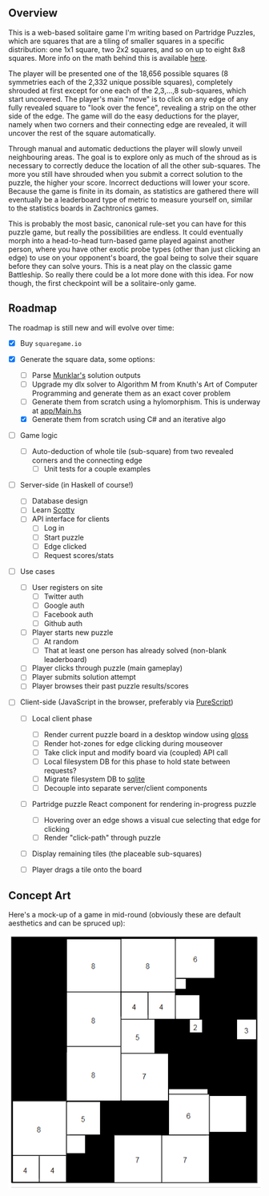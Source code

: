 ## Overview

This is a web-based solitaire game I'm writing based on Partridge Puzzles, which are squares that are a tiling of smaller squares in a specific distribution: one 1x1 square, two 2x2 squares, and so on up to eight 8x8 squares.  More info on the math behind this is available [here](http://www.mathpuzzle.com/partridge.html).

The player will be presented one of the 18,656 possible squares (8 symmetries each of the 2,332 unique possible squares), completely shrouded at first except for one each of the 2,3,...,8 sub-squares, which start uncovered.  The player's main "move" is to click on any edge of any fully revealed square to "look over the fence", revealing a strip on the other side of the edge.  The game will do the easy deductions for the player, namely when two corners and their connecting edge are revealed, it will uncover the rest of the square automatically.

Through manual and automatic deductions the player will slowly unveil neighbouring areas.  The goal is to explore only as much of the shroud as is necessary to correctly deduce the location of all the other sub-squares.  The more you still have shrouded when you submit a correct solution to the puzzle, the higher your score.  Incorrect deductions will lower your score.  Because the game is finite in its domain, as statistics are gathered there will eventually be a leaderboard type of metric to measure yourself on, similar to the statistics boards in Zachtronics games.

This is probably the most basic, canonical rule-set you can have for this puzzle game, but really the possibilities are endless.  It could eventually morph into a head-to-head turn-based game played against another person, where you have other exotic probe types (other than just clicking an edge) to use on your opponent's board, the goal being to solve their square before they can solve yours.  This is a neat play on the classic game Battleship.  So really there could be a lot more done with this idea.  For now though, the first checkpoint will be a solitaire-only game.


## Roadmap

The roadmap is still new and will evolve over time:

- [x] Buy `squaregame.io`

- [x] Generate the square data, some options:
  - [ ] Parse [Munklar's](https://github.com/Munklar/Partridge-Puzzle) solution outputs
  - [ ] Upgrade my dlx solver to Algorithm M from Knuth's Art of Computer Programming and generate them as an exact cover problem
  - [ ] Generate them from scratch using a hylomorphism. This is underway at [app/Main.hs](./app/Main.hs)
  - [x] Generate them from scratch using C# and an iterative algo

- [ ] Game logic
  - [ ] Auto-deduction of whole tile (sub-square) from two revealed corners and the connecting edge
    - [ ] Unit tests for a couple examples

- [ ] Server-side (in Haskell of course!)
  - [ ] Database design
  - [ ] Learn [Scotty](http://hackage.haskell.org/package/scotty-0.11.3/docs/Web-Scotty.html)
  - [ ] API interface for clients
    - [ ] Log in
    - [ ] Start puzzle
    - [ ] Edge clicked
    - [ ] Request scores/stats

- [ ] Use cases
  - [ ] User registers on site
    - [ ] Twitter auth
    - [ ] Google auth
    - [ ] Facebook auth
    - [ ] Github auth
  - [ ] Player starts new puzzle
    - [ ] At random
    - [ ] That at least one person has already solved (non-blank leaderboard)
  - [ ] Player clicks through puzzle (main gameplay)
  - [ ] Player submits solution attempt
  - [ ] Player browses their past puzzle results/scores

- [ ] Client-side (JavaScript in the browser, preferably via [PureScript](http://www.purescript.org/))
  - [ ] Local client phase
    - [ ] Render current puzzle board in a desktop window using [gloss](http://hackage.haskell.org/package/gloss)
    - [ ] Render hot-zones for edge clicking during mouseover
    - [ ] Take click input and modify board via (coupled) API call
    - [ ] Local filesystem DB for this phase to hold state between requests?
    - [ ] Migrate filesystem DB to [sqlite](https://www.sqlite.org/index.html)
    - [ ] Decouple into separate server/client components
  - [ ] Partridge puzzle React component for rendering in-progress puzzle
    - [ ] Hovering over an edge shows a visual cue selecting that edge for clicking
    - [ ] Render "click-path" through puzzle
  - [ ] Display remaining tiles (the placeable sub-squares)
  - [ ] Player drags a tile onto the board


## Concept Art

Here's a mock-up of a game in mid-round (obviously these are default aesthetics and can be spruced up):

![Concept Art](./concept-art.png)

